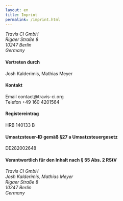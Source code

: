 ```yaml
---
layout: en
title: Imprint
permalink: /imprint.html
---
```


<article id="imprint">
  <address>
    Travis CI GmbH<br>
    Rigaer Straße 8<br>
    10247 Berlin<br>
    Germany
  </address>
  <h4>Vertreten durch</h4>
  <p>Josh Kalderimis, Mathias Meyer</p>
  <h4>Kontakt</h4>
  <p>
    Email contact@travis-ci.org <br>
    Telefon +49 160 4201564
  </p>
  <h4>Registereintrag</h4>
  <p>HRB 140133 B</p>
  <h4>Umsatzsteuer-ID gemäß §27 a Umsatzsteuergesetz</h4>
  <p>DE282002648</p>
  <h4>Verantwortlich für den Inhalt nach § 55 Abs. 2 RStV</h4>
  <address>
    Travis CI GmbH<br>
    Josh Kalderimis, Mathias Meyer<br>
    Rigaer Straße 8<br>
    10247 Berlin<br>
    Germany
  </address>
</article>
